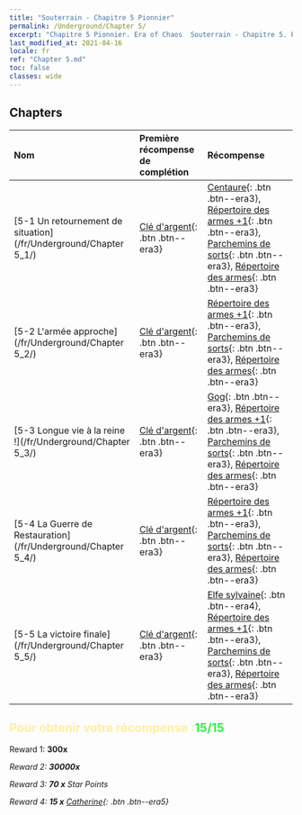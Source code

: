 ```yaml
---
title: "Souterrain - Chapitre 5 Pionnier"
permalink: /Underground/Chapter 5/
excerpt: "Chapitre 5 Pionnier. Era of Chaos  Souterrain - Chapitre 5. Pionnier"
last_modified_at: 2021-04-16
locale: fr
ref: "Chapter 5.md"
toc: false
classes: wide
---
```


## Chapters

  | Nom |  Première récompense de complétion | Récompense |
  |:------------|:------------|:------------| 
  | [5-1 Un retournement de situation](/fr/Underground/Chapter 5_1/) | [Clé d'argent](/fr/Items/con_693/){: .btn .btn--era3} | [Centaure](/fr/Items/unt_199/){: .btn .btn--era3}, [Répertoire des armes +1](/fr/Items/mat_25/){: .btn .btn--era3}, [Parchemins de sorts](/fr/Items/con_694/){: .btn .btn--era3}, [Répertoire des armes](/fr/Items/mat_18/){: .btn .btn--era3} |
  | [5-2 L'armée approche](/fr/Underground/Chapter 5_2/) | [Clé d'argent](/fr/Items/con_693/){: .btn .btn--era3} | [Répertoire des armes +1](/fr/Items/mat_25/){: .btn .btn--era3}, [Parchemins de sorts](/fr/Items/con_694/){: .btn .btn--era3}, [Répertoire des armes](/fr/Items/mat_18/){: .btn .btn--era3} |
  | [5-3 Longue vie à la reine !](/fr/Underground/Chapter 5_3/) | [Clé d'argent](/fr/Items/con_693/){: .btn .btn--era3} | [Gog](/fr/Items/unt_227/){: .btn .btn--era3}, [Répertoire des armes +1](/fr/Items/mat_25/){: .btn .btn--era3}, [Parchemins de sorts](/fr/Items/con_694/){: .btn .btn--era3}, [Répertoire des armes](/fr/Items/mat_18/){: .btn .btn--era3} |
  | [5-4 La Guerre de Restauration](/fr/Underground/Chapter 5_4/) | [Clé d'argent](/fr/Items/con_693/){: .btn .btn--era3} | [Répertoire des armes +1](/fr/Items/mat_25/){: .btn .btn--era3}, [Parchemins de sorts](/fr/Items/con_694/){: .btn .btn--era3}, [Répertoire des armes](/fr/Items/mat_18/){: .btn .btn--era3} |
  | [5-5 La victoire finale](/fr/Underground/Chapter 5_5/) | [Clé d'argent](/fr/Items/con_693/){: .btn .btn--era3} | [Elfe sylvaine](/fr/Items/unt_201/){: .btn .btn--era4}, [Répertoire des armes +1](/fr/Items/mat_25/){: .btn .btn--era3}, [Parchemins de sorts](/fr/Items/con_694/){: .btn .btn--era3}, [Répertoire des armes](/fr/Items/mat_18/){: .btn .btn--era3} |


## <span style="color: #ffeea0">Pour obtenir votre récompense :</span><span style="color: #27f73a">15/15</span>

 Reward 1:  **300x** <i class="fas fa-gem"/>

 Reward 2:  **30000x** <i class="fas fa-coins"/>

 Reward 3: **70 x** Star Points

 Reward 4: **15 x** [Catherine](/fr/Items/her_361/){: .btn .btn--era5}

